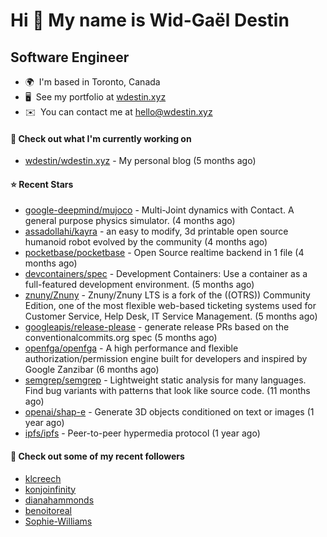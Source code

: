 Hi 👋 My name is Wid-Gaël Destin
================================

Software Engineer
------------------

* 🌍  I'm based in Toronto, Canada
* 🖥️  See my portfolio at [wdestin.xyz](http://wdestin.xyz)
* ✉️  You can contact me at [hello@wdestin.xyz](mailto:hello@wdestin.xyz)


#### 👷 Check out what I'm currently working on

- [wdestin/wdestin.xyz](https://github.com/wdestin/wdestin.xyz) - My personal blog (5 months ago)

#### ⭐ Recent Stars

- [google-deepmind/mujoco](https://github.com/google-deepmind/mujoco) - Multi-Joint dynamics with Contact. A general purpose physics simulator. (4 months ago)
- [assadollahi/kayra](https://github.com/assadollahi/kayra) - an easy to modify, 3d printable open source humanoid robot evolved by the community (4 months ago)
- [pocketbase/pocketbase](https://github.com/pocketbase/pocketbase) - Open Source realtime backend in 1 file (4 months ago)
- [devcontainers/spec](https://github.com/devcontainers/spec) - Development Containers: Use a container as a full-featured development environment. (5 months ago)
- [znuny/Znuny](https://github.com/znuny/Znuny) - Znuny/Znuny LTS is a fork of the ((OTRS)) Community Edition, one of the most flexible web-based ticketing systems used for Customer Service, Help Desk, IT Service Management.  (5 months ago)
- [googleapis/release-please](https://github.com/googleapis/release-please) - generate release PRs based on the conventionalcommits.org spec (5 months ago)
- [openfga/openfga](https://github.com/openfga/openfga) - A high performance and flexible authorization/permission engine built for developers and inspired by Google Zanzibar (6 months ago)
- [semgrep/semgrep](https://github.com/semgrep/semgrep) - Lightweight static analysis for many languages. Find bug variants with patterns that look like source code. (11 months ago)
- [openai/shap-e](https://github.com/openai/shap-e) - Generate 3D objects conditioned on text or images (1 year ago)
- [ipfs/ipfs](https://github.com/ipfs/ipfs) - Peer-to-peer hypermedia protocol (1 year ago)

#### 👯 Check out some of my recent followers

- [klcreech](https://github.com/klcreech)
- [konjoinfinity](https://github.com/konjoinfinity)
- [dianahammonds](https://github.com/dianahammonds)
- [benoitoreal](https://github.com/benoitoreal)
- [Sophie-Williams](https://github.com/Sophie-Williams)

